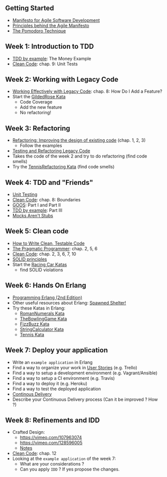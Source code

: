 ## Getting Started

- [Manifesto for Agile Software Development](http://www.agilemanifesto.org/)
- [Principles behind the Agile Manifesto](http://www.agilemanifesto.org/principles.html)
- [The Pomodoro Technique](http://pomodorotechnique.com/)

## Week 1: Introduction to TDD

- [TDD by example](http://www.amazon.com/Test-Driven-Development-By-Example/dp/0321146530): The Money Example
- [Clean Code](http://www.amazon.com/Clean-Code-Handbook-Software-Craftsmanship/dp/0132350882): chap. 9: Unit Tests

## Week 2: Working with Legacy Code

- [Working Effectively with Legacy Code](http://www.amazon.com/Working-Effectively-Legacy-Michael-Feathers/dp/0131177052): chap. 8: How Do I Add a Feature?
- Start the [GildedRose Kata](https://github.com/joebew42/GildedRose)
  - Code Coverage
  - Add the new feature
  - No refactoring!

## Week 3: Refactoring

- [Refactoring: Improving the design of existing code](http://www.amazon.com/Refactoring-Improving-Design-Existing-Code/dp/0201485672) (chap. 1, 2, 3)
  - Follow the examples
- [Testing and Refactoring Legacy Code](https://www.youtube.com/watch?v=_NnElPO5BU0)
- Takes the code of the week 2 and try to do refactoring (find code smells)
- Try the [TennisRefactoring Kata](https://github.com/emilybache/Tennis-Refactoring-Kata) (find code smells)

## Week 4: TDD and "Friends"

- [Unit Testing](https://www.youtube.com/watch?v=wEhu57pih5w)
- [Clean Code](http://www.amazon.com/Clean-Code-Handbook-Software-Craftsmanship/dp/0132350882): chap. 8: Boundaries
- [GOOS](http://www.growing-object-oriented-software.com/): Part I and Part II
- [TDD by example](http://www.amazon.com/Test-Driven-Development-By-Example/dp/0321146530): Part III
- [Mocks Aren't Stubs](http://martinfowler.com/articles/mocksArentStubs.html)

## Week 5: Clean code

- [How to Write Clean, Testable Code](https://www.youtube.com/watch?v=XcT4yYu_TTs)
- [The Pragmatic Programmer](https://pragprog.com/book/tpp/the-pragmatic-programmer): chap. 2, 5, 6
- [Clean Code](http://www.amazon.com/Clean-Code-Handbook-Software-Craftsmanship/dp/0132350882): chap. 2, 3, 6, 7, 10
- [SOLID principles](http://butunclebob.com/ArticleS.UncleBob.PrinciplesOfOod)
- Start the [Racing Car Katas](https://github.com/emilybache/Racing-Car-Katas)
  - find SOLID violations

## Week 6: Hands On Erlang

- [Programming Erlang (2nd Edition)](https://pragprog.com/book/jaerlang2/programming-erlang)
- Other useful resources about Erlang: [Spawned Shelter!](http://spawnedshelter.com/)
- Try these Katas in Erlang:
  - [RomanNumerals Kata](http://codingdojo.org/cgi-bin/index.pl?KataRomanNumerals)
  - [TheBowlingGame Kata](http://butunclebob.com/ArticleS.UncleBob.TheBowlingGameKata)
  - [FizzBuzz Kata](http://codingdojo.org/cgi-bin/index.pl?KataFizzBuzz)
  - [StringCalculator Kata](http://osherove.com/tdd-kata-1/)
  - [Tennis Kata](http://codingdojo.org/cgi-bin/index.pl?KataTennis)

## Week 7: Deploy your application

- Write an `example application` in Erlang
- Find a way to organize your work in [User Stories](http://www.agilemodeling.com/artifacts/userStory.htm) (e.g. Trello)
- Find a way to setup a development environment (e.g. Vagrant/Ansible)
- Find a way to setup a CI environment (e.g. Travis)
- Find a way to deploy it (e.g. Heroku)
- Find a way to test the deployed application
- [Continous Delivery](http://martinfowler.com/bliki/ContinuousDelivery.html)
- Describe your Continuous Delivery process (Can it be improved ? How ?)

## Week 8: Refinements and IDD

- Crafted Design:
  - https://vimeo.com/107963074
  - https://vimeo.com/128596005
  - [Notes](http://joebew42.github.io/notes/20150712SandroMancuso_CraftedDesign.txt)
- [Clean Code](http://www.amazon.com/Clean-Code-Handbook-Software-Craftsmanship/dp/0132350882): chap. 12
- Looking at the `example application` of the week 7:
  - What are your considerations ?
  - Can you apply `IDD` ? If yes propose the changes.
